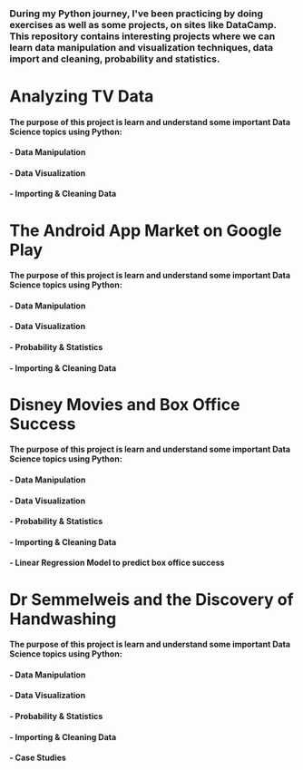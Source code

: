 ### During my Python journey, I've been practicing by doing exercises as well as some projects, on sites like DataCamp. This repository contains interesting projects where we can learn data manipulation and visualization techniques, data import and cleaning, probability and statistics.


# Analyzing TV Data
#### The purpose of this project is learn and understand some important Data Science topics using Python:
#### - Data Manipulation
#### - Data Visualization
#### - Importing & Cleaning Data

# The Android App Market on Google Play
#### The purpose of this project is learn and understand some important Data Science topics using Python:
#### - Data Manipulation
#### - Data Visualization
#### - Probability & Statistics 
#### - Importing & Cleaning Data

# Disney Movies and Box Office Success
#### The purpose of this project is learn and understand some important Data Science topics using Python:
#### - Data Manipulation
#### - Data Visualization
#### - Probability & Statistics 
#### - Importing & Cleaning Data
#### - Linear Regression Model to predict box office success

# Dr Semmelweis and the Discovery of Handwashing
#### The purpose of this project is learn and understand some important Data Science topics using Python:
#### - Data Manipulation
#### - Data Visualization
#### - Probability & Statistics 
#### - Importing & Cleaning Data
#### - Case Studies
